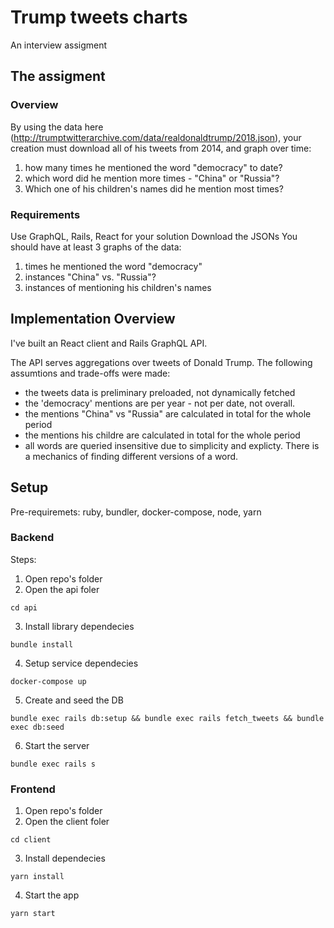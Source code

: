 # Trump tweets charts
An interview assigment

## The assigment

### Overview

By using the data here (http://trumptwitterarchive.com/data/realdonaldtrump/2018.json),
your creation must download all of his tweets from 2014, and graph over time:
1) how many times he mentioned the word "democracy" to date?
2) which word did he mention more times - "China" or "Russia"?
3) Which one of his children's names did he mention most times?

### Requirements

Use GraphQL, Rails, React for your solution
Download the JSONs
You should have at least 3 graphs of the data:
1) times he mentioned the word "democracy"
2) instances "China" vs. "Russia"?
3) instances of mentioning his children's names

## Implementation Overview

I've built an React client and Rails GraphQL API.

The API serves aggregations over tweets of Donald Trump. The following assumtions and trade-offs were made:
 - the tweets data is preliminary preloaded, not dynamically fetched
 - the 'democracy' mentions are per year - not per date, not overall.
 - the mentions "China" vs "Russia" are calculated in total for the whole period
 - the mentions his childre are calculated in total for the whole period
 - all words are queried insensitive due to simplicity and explicty. There is a mechanics of finding different versions of a word.

## Setup

Pre-requiremets: ruby, bundler, docker-compose, node, yarn

### Backend

Steps:
1. Open repo's folder
2. Open the api foler
```
cd api
```
3. Install library dependecies
```
bundle install
```
4. Setup service dependecies
```
docker-compose up
```
5. Create and seed the DB
```
bundle exec rails db:setup && bundle exec rails fetch_tweets && bundle exec db:seed
```
6. Start the server
```
bundle exec rails s
```


### Frontend

1. Open repo's folder
2. Open the client foler
```
cd client
```
3. Install dependecies
```
yarn install
```
4. Start the app
```
yarn start
```
